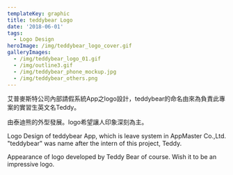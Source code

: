 ```yaml
---
templateKey: graphic
title: teddybear Logo
date: '2018-06-01'
tags:
  - Logo Design
heroImage: /img/teddybear_logo_cover.gif
galleryImages:
  - /img/teddybear_logo_01.gif
  - /img/outline3.gif
  - /img/teddybear_phone_mockup.jpg
  - /img/teddybear_others.png
---
```

艾普麥斯特公司內部請假系統App之logo設計，teddybear的命名由來為負責此專案的實習生英文名Teddy。

由泰迪熊的外型發展。logo希望讓人印象深刻為主。

Logo Design of teddybear App, which is leave system in AppMaster Co.,Ltd. "teddybear" was name after the intern of this project, Teddy.

Appearance of logo developed by Teddy Bear of course. Wish it to be an impressive logo.
